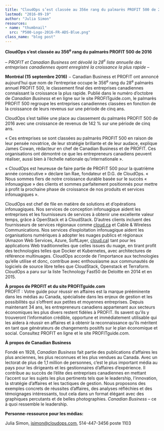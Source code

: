 ```yaml
---
title: "CloudOps s’est classée au 356e rang du palmarès PROFIT 500 de 2016"
lastmod: "2016-09-19"
author: "Julia Simon"
resources:
- name: "thumbnail"
  src: "P500-Logo-2016-FR-ADS-Blue.png"
class_name: "blog post"
---
```


<p class="p1"><span class="s1"><b>CloudOps</b></span><span class="s2"><b>&nbsp;s’est classée au 356<sup>e</sup></b></span><span class="s2"><b>&nbsp;rang du palmarès PROFIT&nbsp;500 de 2016</b></span></p><p class="p1"><span class="s2"><i>– PROFIT et Canadian Business ont dévoilé la 28</i></span><span class="s3"><i><sup>e</sup></i></span><span class="s2"><i> liste annuelle des entreprises canadiennes ayant enregistré la croissance la plus rapide –</i></span></p><p class="p1"><span class="s1"><b>Montréal</b></span><span class="s2"><b>&nbsp;(15 septembre 2016)</b> − Canadian Business et PROFIT ont annoncé aujourd’hui que </span><span class="s1">nom de l’entreprise</span><span class="s2"> occupe le 356<sup>e</sup></span><span class="s2">&nbsp;rang du 28</span><span class="s3"><sup>e</sup></span><span class="s2"> palmarès annuel PROFIT&nbsp;500, le classement final des entreprises canadiennes connaissant la croissance la plus rapide. Publié dans le numéro d’octobre de <i>Canadian Business</i> et en ligne sur le site PROFITguide.com, le palmarès PROFIT&nbsp;500 regroupe les entreprises canadiennes classées en fonction de la croissance de leurs revenus sur une période de cinq ans. </span></p><p class="p1"><span class="s1">CloudOps</span><span class="s2">&nbsp;s’est taillée une place au classement du palmarès PROFIT&nbsp;500 de 2016 avec une croissance de revenus de 142&nbsp;</span><span class="s2">% sur une période de cinq ans.</span></p><p class="p1"><span class="s2">«&nbsp;Ces entreprises se sont classées au palmarès PROFIT&nbsp;500 en raison de leur pensée novatrice, de leur stratégie brillante et de leur audace, explique James Cowan, rédacteur en chef de Canadian Business et de PROFIT. Ces organisations ont démontré ce que les entrepreneurs canadiens peuvent réaliser, aussi bien à l’échelle nationale qu’internationale ».</span></p><p>« CloudOps est heureuse de faire partie de PROFIT 500 pour la quatrième année consécutive » déclare Ian Rae, fondateur et D.G. de CloudOps. « Nous sommes fiers de notre croissance durable basée sur le succès « infonuagique » des clients et sommes parfaitement positionnés pour mettre à profit la prochaine phase de croissance de nos produits et services infonuagiques ».</p><p>CloudOps est chef de file en matière de solutions et d’opérations infonuagiques. Nos services de conception infonuagique aident les entreprises et les fournisseurs de services à obtenir une excellente valeur temps, grâce à OpenStack et à CloudStack. D’autres clients incluent des fournisseurs de services régionaux comme <a href="https://cloud.ca/" target="_blank" data-saferedirecturl="https://www.google.com/url?hl=en&amp;q=http://cloud.ca&amp;source=gmail&amp;ust=1474386167754000&amp;usg=AFQjCNGm6GyqKRp_FSjjnk4DRoR7Kh_1kg">cloud.ca</a> et Cable &amp; Wireless Communications. Nos services d’exploitation infonuagique aident les organisations numériques à adopter les nuages publics et régionaux (Amazon Web Services, Azure, SoftLayer, <a href="https://cloud.ca/" target="_blank" data-saferedirecturl="https://www.google.com/url?hl=en&amp;q=http://cloud.ca&amp;source=gmail&amp;ust=1474386167754000&amp;usg=AFQjCNGm6GyqKRp_FSjjnk4DRoR7Kh_1kg">cloud.ca</a>) tant pour les applications Web traditionnelles que celles issues du nuage, en tirant profit des technologies telles que Docker et Kubernetes, avec architectures de référence multinuages. CloudOps accorde de l’importance aux technologies qu’elle utilise et donc, contribue avec enthousiasme aux communautés de logiciels de source libre telles que CloudStack, Openstack et Terraform. CloudOps a paru sur la liste Technology Fast50 de Deloitte en 2014 et en 2015.</p><p class="p1"><span class="s1"><b>À propos de PROFIT et du site PROFITguide.com</b></span><span class="s2"><br> </span><span class="s1">PROFIT&nbsp;: Votre guide pour réussir en affaires est la marque prééminente dans les médias au Canada, spécialisée dans les enjeux de gestion et les possibilités qui s’offrent aux petites et moyennes entreprises.</span> <span class="s1">Depuis maintenant 34&nbsp;ans, les entrepreneurs canadiens appartenant aux secteurs économiques les plus divers restent fidèles à PROFIT. Ils savent qu’ils y trouveront l’information crédible, opportune et immédiatement utilisable qui les aidera à réussir en affaires et à obtenir la reconnaissance qu’ils méritent en tant que générateurs de changements positifs sur le plan économique et social.</span> <span class="s1">Consultez PROFIT en ligne et le site PROFITguide.com.</span></p><p class="p1"><span class="s1"><b>À propos de Canadian Business</b></span></p><p class="p1"><span class="s1">Fondé en 1928,<i> Canadian Business </i>fait partie des publications d’affaires les plus anciennes, les plus reconnues et les plus vendues au Canada.</span><i> </i><span class="s1">Avec un lectorat de plus de 1,1 million de personnes, c’est le plus important média au pays pour les dirigeants et les gestionnaires d’affaires d’expérience.</span> <span class="s1">Il contribue au succès de l’élite des entreprises canadiennes en mettant l’accent sur les sujets les plus pertinents tels que le leadership, l’innovation, la stratégie d’affaires et les tactiques de gestion.</span> <span class="s1">Nous proposons des exemples concrets de réussites d’affaires, des analyses réfléchies et des témoignages intéressants, tout cela dans un format élégant avec des graphiques percutants et de belles photographies.</span> <span class="s1"><i>Canadian Business</i> – ce à quoi ressemble le leadership.</span></p><p class="p1"><span class="s1"><b>Personne-ressource pour les médias:</b></span></p><p class="p1">Julia Simon, <a href="mailto:jsimon@cloudops.com" target="_blank">jsimon@cloudops.com</a>, 514-447-3456 poste 1103</p>